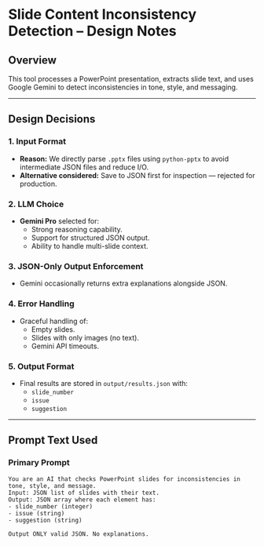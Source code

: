 # Slide Content Inconsistency Detection – Design Notes

## Overview
This tool processes a PowerPoint presentation, extracts slide text, and uses Google Gemini to detect inconsistencies in tone, style, and messaging.

---

## Design Decisions

### 1. Input Format
- **Reason:** We directly parse `.pptx` files using `python-pptx` to avoid intermediate JSON files  and reduce I/O.
- **Alternative considered:** Save to JSON first for inspection — rejected for production.

### 2. LLM Choice
- **Gemini Pro** selected for:
  - Strong reasoning capability.
  - Support for structured JSON output.
  - Ability to handle multi-slide context.

### 3. JSON-Only Output Enforcement
- Gemini occasionally returns extra explanations alongside JSON.

### 4. Error Handling
- Graceful handling of:
  - Empty slides.
  - Slides with only images (no text).
  - Gemini API timeouts.

### 5. Output Format
- Final results are stored in `output/results.json` with:
  - `slide_number`
  - `issue`
  - `suggestion`

---

## Prompt Text Used

### Primary Prompt
```text
You are an AI that checks PowerPoint slides for inconsistencies in tone, style, and message. 
Input: JSON list of slides with their text. 
Output: JSON array where each element has:
- slide_number (integer)
- issue (string)
- suggestion (string)

Output ONLY valid JSON. No explanations.
